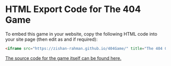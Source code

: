 # HTML Export Code for The 404 Game

To embed this game in your website, copy the following HTML code into your site page (then edit as and if required):

```html
<iframe src="https://zishan-rahman.github.io/404Game/" title="The 404 Game" alt="The 404 Game by Zishan Rahman. The secret treasure, hidden within an error!" width=640 height=480 frameBorder="0"></iframe>
```

[The source code for the game itself can be found here.](https://github.com/Zishan-Rahman/404GameSrc)
